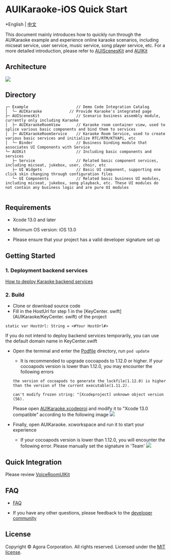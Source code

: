 # AUIKaraoke-iOS Quick Start

*English | [中文](README_zh.md)

This document mainly introduces how to quickly run through the AUIKaraoke example  and experience online karaoke scenarios, including micseat service, user service, music service, song player service, etc. For a more detailed introduction, please refer to [AUIScenesKit](../AScenesKit/README.md) and [AUIKit](https://github.com/AgoraIO-Community/AUIKit/tree/main/iOS)

## Architecture
![](https://accktvpic.oss-cn-beijing.aliyuncs.com/pic/github_readme/uikit/uikit_structure_chart.png)

## Directory
```
┌─ Example                     // Demo Code Integration Catalog
│  └─ AUIKaraoke            // Provide Karaoke's integrated page
├─ AUIScenesKit                // Scenario business assembly module, currently only including Karaoke
│  ├─ AUIKaraokeRoomView       // Karaoke room container view, used to splice various basic components and bind them to services
│  ├─ AUIKaraokeRoomService    // Karaoke Room Service, used to create various basic services and initialize RTC/RTM/KTVAPi, etc
│  └─ Binder                   // Business binding module that associates UI Components with Service
└─ AUIKit                      // Including basic components and services
   ├─ Service                  // Related basic component services, including micseat, jukebox, user, choir, etc
   ├─ UI Widgets               // Basic UI component, supporting one click skin changing through configuration files
   └─ UI Components            // Related basic business UI modules, including micseat, jukebox, song playback, etc. These UI modules do not contain any business logic and are pure UI modules
   
```

## Requirements

- Xcode 13.0 and later

- Minimum OS version: iOS 13.0

- Please ensure that your project has a valid developer signature set up


## Getting Started

### 1. Deployment backend services

[How to deploy Karaoke backend services](../../backend)  

### 2. Build
- Clone or download  source code
- Fill in the HostUrl for step 1 in the [KeyCenter. swift] (AUIKaraoke/KeyCenter. swift) of the project
```
static var HostUrl: String = <#Your HostUrl#>
```
If you do not intend to deploy backend services temporarily, you can use the default domain name in KeyCenter.swift

- Open the terminal and enter the [Podfile](Podfile) directory, run `pod update`
  - It is recommended to upgrade cocoapods to 1.12.0 or higher. If your cocoapods version is lower than 1.12.0, you may encounter the following errors
  ```
  the version of cocoapods to generate the lockfile(1.12.0) is higher than the version of the current executable(1.11.2). 
  ```
  ```
  can't modify frozen string: "[Xcodeproject] unknown object version (56).
  ```
  Please open [AUIKaraoke.xcodeproj](AUIKaraoke.xcodeproj) and modify it to "Xcode 13.0 compatible" according to the following image
  ![](https://fullapp.oss-cn-beijing.aliyuncs.com/uikit/readme/1691738494762.jpg)

- Finally, open AUIKaraoke. xcworkspace and run it to start your experience
  - If your cocoapods version is lower than 1.12.0, you will encounter the following error. Please manually set the signature in 'Team'
  ![](https://fullapp.oss-cn-beijing.aliyuncs.com/uikit/readme/1691739881708.jpg)

## Quick Integration
Please review [VoiceRoomUIKit](../doc/KaraokeUIKit.md)

## FAQ

- [FAQ](../doc/KaraokeFAQ.md)

- If you have any other questions, please feedback to the [developer community](https://www.rtcdeveloper.cn/cn/community/discussion/0)


## License

Copyright © Agora Corporation. All rights reserved.
Licensed under the [MIT license](LICENSE).
